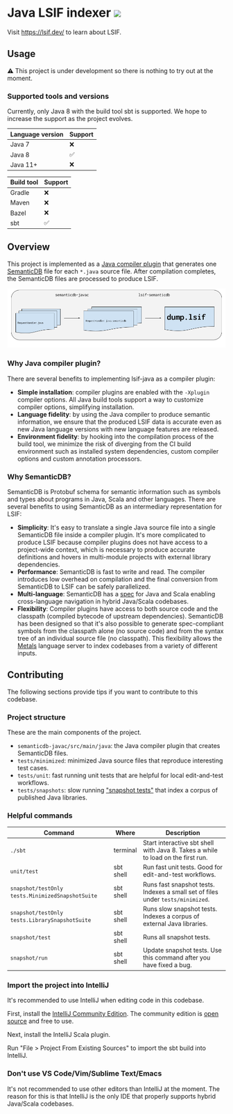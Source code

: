 # Java LSIF indexer ![](https://img.shields.io/badge/status-development-yellow?style=flat)

Visit https://lsif.dev/ to learn about LSIF.

## Usage

⚠️ This project is under development so there is nothing to try out at the
moment.

### Supported tools and versions

Currently, only Java 8 with the build tool sbt is supported. We hope to increase
the support as the project evolves.

| Language version | Support |
| ---------------- | ------- |
| Java 7           | ❌      |
| Java 8           | ✅      |
| Java 11+         | ❌      |

| Build tool | Support |
| ---------- | ------- |
| Gradle     | ❌      |
| Maven      | ❌      |
| Bazel      | ❌      |
| sbt        | ✅      |

## Overview

This project is implemented as a
[Java compiler plugin](https://www.baeldung.com/java-build-compiler-plugin) that
generates one
[SemanticDB](https://scalameta.org/docs/semanticdb/specification.html) file for
each `*.java` source file. After compilation completes, the SemanticDB files are
processed to produce LSIF.

![A three stage pipeline that starts with a list of Java sources, creates a list of SemanticDB files that then become a single LSIF index.](docs/img/semanticdb-javac-pipeline.png)

### Why Java compiler plugin?

There are several benefits to implementing lsif-java as a compiler plugin:

- **Simple installation**: compiler plugins are enabled with the `-Xplugin`
  compiler options. All Java build tools support a way to customize compiler
  options, simplifying installation.
- **Language fidelity**: by using the Java compiler to produce semantic
  information, we ensure that the produced LSIF data is accurate even as new
  Java language versions with new language features are released.
- **Environment fidelity**: by hooking into the compilation process of the build
  tool, we minimize the risk of diverging from the CI build environment such as
  installed system dependencies, custom compiler options and custom annotation
  processors.

### Why SemanticDB?

SemanticDB is Protobuf schema for semantic information such as symbols and types
about programs in Java, Scala and other languages. There are several benefits to
using SemanticDB as an intermediary representation for LSIF:

- **Simplicity**: It's easy to translate a single Java source file into a single
  SemanticDB file inside a compiler plugin. It's more complicated to produce
  LSIF because compiler plugins does not have access to a project-wide context,
  which is necessary to produce accurate definitions and hovers in multi-module
  projects with external library dependencies.
- **Performance**: SemanticDB is fast to write and read. The compiler introduces
  low overhead on compilation and the final conversion from SemanticDB to LSIF
  can be safely parallelized.
- **Multi-language**: SemanticDB has a
  [spec](https://scalameta.org/docs/semanticdb/specification.html) for Java and
  Scala enabling cross-language navigation in hybrid Java/Scala codebases.
- **Flexibility**: Compiler plugins have access to both source code and the
  classpath (compiled bytecode of upstream dependencies). SemanticDB has been
  designed so that it's also possible to generate spec-compliant symbols from
  the classpath alone (no source code) and from the syntax tree of an individual
  source file (no classpath). This flexibility allows the
  [Metals](https://scalameta.org/metals/) language server to index codebases
  from a variety of different inputs.

## Contributing

The following sections provide tips if you want to contribute to this codebase.

### Project structure

These are the main components of the project.

- `semanticdb-javac/src/main/java`: the Java compiler plugin that creates
  SemanticDB files.
- `tests/minimized`: minimized Java source files that reproduce interesting test
  cases.
- `tests/unit`: fast running unit tests that are helpful for local edit-and-test
  workflows.
- `tests/snapshots`: slow running
  ["snapshot tests"](https://jestjs.io/docs/en/snapshot-testing) that index a
  corpus of published Java libraries.

### Helpful commands

| Command                                          | Where     | Description                                                                      |
| ------------------------------------------------ | --------- | -------------------------------------------------------------------------------- |
| `./sbt`                                          | terminal  | Start interactive sbt shell with Java 8. Takes a while to load on the first run. |
| `unit/test`                                      | sbt shell | Run fast unit tests. Good for edit-and-test workflows.                           |
| `snapshot/testOnly tests.MinimizedSnapshotSuite` | sbt shell | Runs fast snapshot tests. Indexes a small set of files under `tests/minimized`.  |
| `snapshot/testOnly tests.LibrarySnapshotSuite`   | sbt shell | Runs slow snapshot tests. Indexes a corpus of external Java libraries.           |
| `snapshot/test`                                  | sbt shell | Runs all snapshot tests.                                                         |
| `snapshot/run`                                   | sbt shell | Update snapshot tests. Use this command after you have fixed a bug.              |

### Import the project into IntelliJ

It's recommended to use IntelliJ when editing code in this codebase.

First, install the
[IntelliJ Community Edition](https://www.jetbrains.com/idea/download/). The
community edition is
[open source](https://github.com/JetBrains/intellij-community) and free to use.

Next, install the IntelliJ Scala plugin.

Run "File > Project From Existing Sources" to import the sbt build into
IntelliJ.

### Don't use VS Code/Vim/Sublime Text/Emacs

It's not recommended to use other editors than IntelliJ at the moment. The
reason for this is that IntelliJ is the only IDE that properly supports hybrid
Java/Scala codebases.
